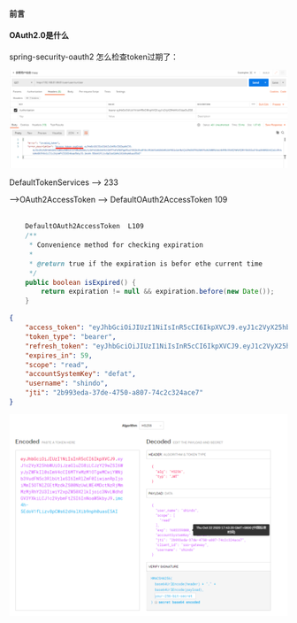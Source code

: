 #### 前言



#### OAuth2.0是什么



spring-security-oauth2  怎么检查token过期了：

![image-20201022175921000](01-为什么要学OAuth2.0.assets/image-20201022175921000.png)

DefaultTokenServices  --> 233

-->OAuth2AccessToken  -->  DefaultOAuth2AccessToken  109

```java
	
	DefaultOAuth2AccessToken  L109
	/**
	 * Convenience method for checking expiration
	 * 
	 * @return true if the expiration is befor ethe current time
	 */
	public boolean isExpired() {
		return expiration != null && expiration.before(new Date());
	}
```

```json
{
    "access_token": "eyJhbGciOiJIUzI1NiIsInR5cCI6IkpXVCJ9.eyJ1c2VyX25hbWUiOiJzaGluZG8iLCJzY29wZSI6WyJyZWFkIl0sImV4cCI6MTYwMzM1OTgwMCwiYWNjb3VudFN5c3RlbUtleSI6ImRlZmF0IiwianRpIjoiMmI5OTNlZGEtMzdkZS00NzUwLWE4MDctNzRjMmMzMjRhY2U3IiwiY2xpZW50X2lkIjoic3NvLWdhdGV3YXkiLCJ1c2VybmFtZSI6InNoaW5kbyJ9.imc4h-5EdoV1fLizv8pCWs62dHslXib9nph0uasE5AI",
    "token_type": "bearer",
    "refresh_token": "eyJhbGciOiJIUzI1NiIsInR5cCI6IkpXVCJ9.eyJ1c2VyX25hbWUiOiJzaGluZG8iLCJzY29wZSI6WyJyZWFkIl0sImF0aSI6IjJiOTkzZWRhLTM3ZGUtNDc1MC1hODA3LTc0YzJjMzI0YWNlNyIsImV4cCI6MTYwNTk1MTc0MCwiYWNjb3VudFN5c3RlbUtleSI6ImRlZmF0IiwianRpIjoiN2ExZTZlNjUtODMzMC00ZjRlLTkxNTctNzhmMGNjNDQ3ZjhmIiwiY2xpZW50X2lkIjoic3NvLWdhdGV3YXkiLCJ1c2VybmFtZSI6InNoaW5kbyJ9.tKvuYsiwggr-rod4F3chFRPa7v73EDeMY99VWjL4wOk",
    "expires_in": 59,
    "scope": "read",
    "accountSystemKey": "defat",
    "username": "shindo",
    "jti": "2b993eda-37de-4750-a807-74c2c324ace7"
}
```

![image-20201022175713280](01-为什么要学OAuth2.0.assets/image-20201022175713280.png)
